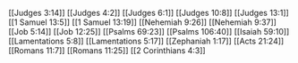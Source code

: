 [[Judges 3:14]]
[[Judges 4:2]]
[[Judges 6:1]]
[[Judges 10:8]]
[[Judges 13:1]]
[[1 Samuel 13:5]]
[[1 Samuel 13:19]]
[[Nehemiah 9:26]]
[[Nehemiah 9:37]]
[[Job 5:14]]
[[Job 12:25]]
[[Psalms 69:23]]
[[Psalms 106:40]]
[[Isaiah 59:10]]
[[Lamentations 5:8]]
[[Lamentations 5:17]]
[[Zephaniah 1:17]]
[[Acts 21:24]]
[[Romans 11:7]]
[[Romans 11:25]]
[[2 Corinthians 4:3]]
